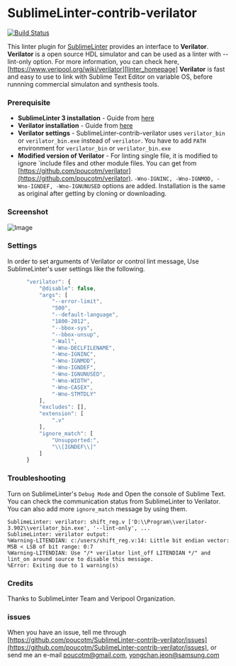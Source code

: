 SublimeLinter-contrib-verilator
================================

[![Build Status](https://travis-ci.org/SublimeLinter/SublimeLinter-contrib-verilator.svg?branch=master)](https://travis-ci.org/SublimeLinter/SublimeLinter-contrib-verilator)

This linter plugin for [SublimeLinter][docs] provides an interface to **Verilator**.
**Verilator** is a open source HDL simulator and can be used as a linter with --lint-only option.
For more information, you can check here, [https://www.veripool.org/wiki/verilator][linter_homepage]
**Verilator** is fast and easy to use to link with Sublime Text Editor on variable OS, before runnning commercial simulaton and synthesis tools.

### Prerequisite

- **SublimeLinter 3 installation** - Guide from [here][installation]
- **Verilator installation** - Guide from [here][linter-install]
- **Verilator settings** - SublimeLinter-contrib-verilator uses ```verilator_bin``` or ```verilator_bin.exe``` instead of ```verilator```. You have to add ```PATH``` environment for ```verilator_bin``` or ```verilator_bin.exe```
- **Modified version of Verilator** - For linting single file, it is modified to ignore `include files and other module files. You can get from [https://github.com/poucotm/verilator](https://github.com/poucotm/verilator). ```-Wno-IGNINC, -Wno-IGNMOD, -Wno-IGNDEF, -Wno-IGNUNUSED``` options are added. Installation is the same as original after getting by cloning or downloading.

### Screenshot

![Image](https://raw.githubusercontent.com/poucotm/Links/master/image/verilator.png)

### Settings

In order to set arguments of Verilator or control lint message, Use SublimeLinter's user settings like the following.

```js
      "verilator": {
          "@disable": false,
          "args": [
              "--error-limit",
              "500",
              "--default-language",
              "1800-2012",
              "--bbox-sys",
              "--bbox-unsup",
              "-Wall",
              "-Wno-DECLFILENAME",
              "-Wno-IGNINC",
              "-Wno-IGNMOD",
              "-Wno-IGNDEF",
              "-Wno-IGNUNUSED",
              "-Wno-WIDTH",
              "-Wno-CASEX",
              "-Wno-STMTDLY"
          ],
          "excludes": [],
          "extension": [
              ".v"
          ],
          "ignore_match": [
              "Unsupported:",
              "\\[IGNDEF\\]"
          ]
      }
```

### Troubleshooting

Turn on SublimeLinter's ```Debug Mode``` and Open the console of Sublime Text. You can check the communication status from SublimeLinter to Verilator.
You can also add more ```ignore_match``` message by using them.

```
SublimeLinter: verilator: shift_reg.v ['D:\\Program\\verilator-3.902\\verilator_bin.exe', '--lint-only', ...
SublimeLinter: verilator output:
%Warning-LITENDIAN: c:/users/shift_reg.v:14: Little bit endian vector: MSB < LSB of bit range: 0:7
%Warning-LITENDIAN: Use "/* verilator lint_off LITENDIAN */" and lint_on around source to disable this message.
%Error: Exiting due to 1 warning(s)
```

### Credits

Thanks to SublimeLinter Team and Veripool Organization.

### issues

When you have an issue, tell me through [https://github.com/poucotm/SublimeLinter-contrib-verilator/issues](https://github.com/poucotm/SublimeLinter-contrib-verilator/issues), or send me an e-mail poucotm@gmail.com, yongchan.jeon@samsung.com

[docs]: http://sublimelinter.readthedocs.org
[linter_homepage]: https://www.veripool.org/wiki/verilator
[installation]: http://sublimelinter.readthedocs.org/en/latest/installation.html
[linter-install]: https://www.veripool.org/projects/verilator/wiki/Installing